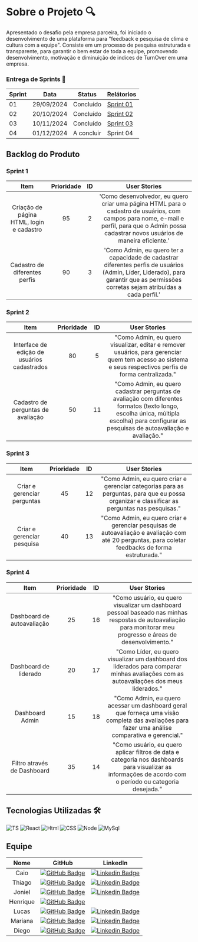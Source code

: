 
# Sobre o Projeto 🔍
Apresentado o desafio pela empresa parceira, foi iniciado o desenvolvimento de uma plataforma para "feedback e pesquisa de clima e cultura com a equipe". Consiste em um processo de pesquisa estruturada e transparente, para garantir o bem estar de toda a equipe, promovendo desenvolvimento, motivação e diminuição de indices de TurnOver em uma empresa.

### Entrega de Sprints 🎯
| Sprint | Data | Status | Relátorios |
|--------|------|--------|------------|
| 01 | 29/09/2024 | Concluído |<a href=https://github.com/Byte-Benders-Fatec/api-2sem-2024/blob/sprint-1/README.md> Sprint 01 </a> |
| 02 | 20/10/2024 | Concluído |<a href=https://github.com/Byte-Benders-Fatec/api-2sem-2024/blob/sprint-2/README.md> Sprint 02 </a> |
| 03 | 10/11/2024 | Concluído |<a href=https://github.com/Byte-Benders-Fatec/api-2sem-2024/blob/sprint-3/README.md> Sprint 03 </a> |
| 04 | 01/12/2024 | A concluir |<a> Sprint 04 </a> |


## Backlog do Produto

### Sprint 1
| Item | Prioridade | ID | User Stories |
|:----:|:----------:|:---:|:-----------:|
| Criação de página HTML, login e cadastro | 95 | 2 | 'Como desenvolvedor, eu quero criar uma página HTML para o cadastro de usuários, com campos para nome, e-mail e perfil, para que o Admin possa cadastrar novos usuários de maneira eficiente.' |
| Cadastro de diferentes perfis | 90 | 3 | 'Como Admin, eu quero ter a capacidade de cadastrar diferentes perfis de usuários (Admin, Líder, Liderado), para garantir que as permissões corretas sejam atribuídas a cada perfil.' |

### Sprint 2
| Item | Prioridade | ID | User Stories |
|:----:|:----------:|:---:|:-----------:|
| Interface de edição de usuários cadastrados | 80 | 5 | "Como Admin, eu quero visualizar, editar e remover usuários, para gerenciar quem tem acesso ao sistema e seus respectivos perfis de forma centralizada." |
| Cadastro de perguntas de avaliação | 50 | 11 | "Como Admin, eu quero cadastrar perguntas de avaliação com diferentes formatos (texto longo, escolha única, múltipla escolha) para configurar as pesquisas de autoavaliação e avaliação." |

### Sprint 3
| Item | Prioridade | ID | User Stories |
|:----:|:----------:|:---:|:-----------:|
| Criar e gerenciar perguntas | 45 | 12 | "Como Admin, eu quero criar e gerenciar categorias para as perguntas, para que eu possa organizar e classificar as perguntas nas pesquisas." |
| Criar e gerenciar pesquisa | 40 | 13 | "Como Admin, eu quero criar e gerenciar pesquisas de autoavaliação e avaliação com até 20 perguntas, para coletar feedbacks de forma estruturada." |


### Sprint 4
| Item | Prioridade | ID | User Stories |
|:----:|:----------:|:---:|:-----------:|
| Dashboard de autoavaliação | 25 | 16 | "Como usuário, eu quero visualizar um dashboard pessoal baseado nas minhas respostas de autoavaliação para monitorar meu progresso e áreas de desenvolvimento." |
| Dashboard de liderado | 20 | 17 | "Como Líder, eu quero visualizar um dashboard dos liderados para comparar minhas avaliações com as autoavaliações dos meus liderados." |
| Dashboard Admin | 15 | 18 | "Como Admin, eu quero acessar um dashboard geral que forneça uma visão completa das avaliações para fazer uma análise comparativa e gerencial." |
| Filtro através de Dashboard | 35 | 14 | "Como usuário, eu quero aplicar filtros de data e categoria nos dashboards para visualizar as informações de acordo com o período ou categoria desejada." |

## Tecnologias Utilizadas 🛠️
![TS](https://github.com/user-attachments/assets/3be06100-5d27-4d86-991b-ba1f36be2855) ![React](https://github.com/user-attachments/assets/7949954a-cb19-4ba4-9837-35247a5a63b9) ![Html](https://github.com/user-attachments/assets/620a2e3d-f9b4-4bbc-8076-681b3457244d) ![CSS](https://github.com/user-attachments/assets/27be157c-23a7-43bc-942a-ea9aef9f1482) ![Node](https://github.com/user-attachments/assets/1aabedf5-be97-4f0d-9dc0-bb2833a2f76c) ![MySql](https://github.com/user-attachments/assets/5729a0ba-8f23-48b3-ab4a-5baf0947e32e)

## Equipe 
| Nome | GitHub | LinkedIn |
|:----:|:------:|:--------:|
| Caio | [![GitHub Badge](https://img.shields.io/badge/GitHub-111217?style=flat-square&logo=github&logoColor=white)](https://github.com/User-Business) |      [![Linkedin Badge](https://img.shields.io/badge/Linkedin-blue?style=flat-square&logo=Linkedin&logoColor=white)](https://www.linkedin.com/in/caio-osorio-a67224200)     |
| Thiago | [![GitHub Badge](https://img.shields.io/badge/GitHub-111217?style=flat-square&logo=github&logoColor=white)](https://github.com/yrnThiago) |     [![Linkedin Badge](https://img.shields.io/badge/Linkedin-blue?style=flat-square&logo=Linkedin&logoColor=white)](https://www.linkedin.com/in/thiago-ribeiro-690b4114b/)  |
| Joniel | [![GitHub Badge](https://img.shields.io/badge/GitHub-111217?style=flat-square&logo=github&logoColor=white)](https://github.com/JonielOliveira) |     [![Linkedin Badge](https://img.shields.io/badge/Linkedin-blue?style=flat-square&logo=Linkedin&logoColor=white)](https://www.linkedin.com/in/jonielrodrigues)  |
| Henrique |[![GitHub Badge](https://img.shields.io/badge/GitHub-111217?style=flat-square&logo=github&logoColor=white)](https://github.com/hriquen)||
| Lucas | [![GitHub Badge](https://img.shields.io/badge/GitHub-111217?style=flat-square&logo=github&logoColor=white)](https://github.com/LucasCassiano1) |     [![Linkedin Badge](https://img.shields.io/badge/Linkedin-blue?style=flat-square&logo=Linkedin&logoColor=white)](https://www.linkedin.com/in/lucas-cassiano-pontes-02b4a6301?trk=contact-info)  |
| Mariana | [![GitHub Badge](https://img.shields.io/badge/GitHub-111217?style=flat-square&logo=github&logoColor=white)](https://github.com/Marianatebecherani) |     [![Linkedin Badge](https://img.shields.io/badge/Linkedin-blue?style=flat-square&logo=Linkedin&logoColor=white)](https://www.linkedin.com/in/mariana-rebelo-tebecherani-3207a4214)  |
| Diego | [![GitHub Badge](https://img.shields.io/badge/GitHub-111217?style=flat-square&logo=github&logoColor=white)](https://github.com/Diegocastro5) |    [![Linkedin Badge](https://img.shields.io/badge/Linkedin-blue?style=flat-square&logo=Linkedin&logoColor=white)](https://www.linkedin.com/in/diegocastro91/)  |
